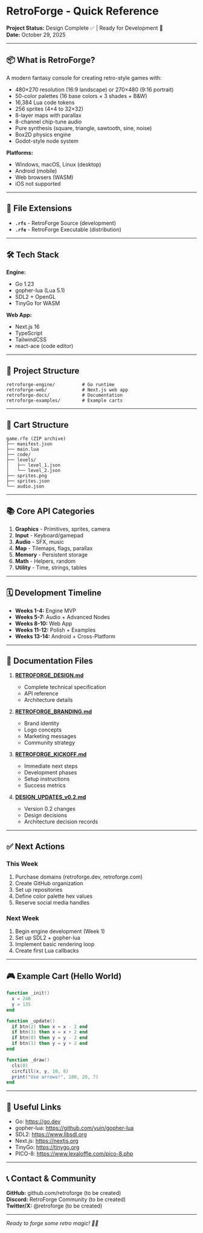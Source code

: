 # RetroForge - Quick Reference

**Project Status:** Design Complete ✅ | Ready for Development 🚀  
**Date:** October 29, 2025

---

## 📦 What is RetroForge?

A modern fantasy console for creating retro-style games with:
- 480×270 resolution (16:9 landscape) or 270×480 (9:16 portrait)
- 50-color palettes (16 base colors × 3 shades + B&W)
- 16,384 Lua code tokens
- 256 sprites (4×4 to 32×32)
- 8-layer maps with parallax
- 8-channel chip-tune audio
- Pure synthesis (square, triangle, sawtooth, sine, noise)
- Box2D physics engine
- Godot-style node system

**Platforms:**
- Windows, macOS, Linux (desktop)
- Android (mobile)
- Web browsers (WASM)
- iOS not supported

---

## 🎯 File Extensions

- **`.rfs`** - RetroForge Source (development)
- **`.rfe`** - RetroForge Executable (distribution)

---

## 🛠️ Tech Stack

**Engine:**
- Go 1.23
- gopher-lua (Lua 5.1)
- SDL2 + OpenGL
- TinyGo for WASM

**Web App:**
- Next.js 16
- TypeScript
- TailwindCSS
- react-ace (code editor)

---

## 📂 Project Structure

```
retroforge-engine/          # Go runtime
retroforge-web/             # Next.js web app  
retroforge-docs/            # Documentation
retroforge-examples/        # Example carts
```

---

## 🎨 Cart Structure

```
game.rfe (ZIP archive)
├── manifest.json
├── main.lua
├── code/
├── levels/
│   ├── level_1.json
│   └── level_2.json
├── sprites.png
├── sprites.json
└── audio.json
```

---

## 📚 Core API Categories

1. **Graphics** - Primitives, sprites, camera
2. **Input** - Keyboard/gamepad
3. **Audio** - SFX, music
4. **Map** - Tilemaps, flags, parallax
5. **Memory** - Persistent storage
6. **Math** - Helpers, random
7. **Utility** - Time, strings, tables

---

## 🗓️ Development Timeline

- **Weeks 1-4:** Engine MVP
- **Weeks 5-7:** Audio + Advanced Nodes
- **Weeks 8-10:** Web App
- **Weeks 11-12:** Polish + Examples
- **Weeks 13-14:** Android + Cross-Platform

---

## 📄 Documentation Files

1. **[RETROFORGE_DESIGN.md](computer:///mnt/user-data/outputs/RETROFORGE_DESIGN.md)**
   - Complete technical specification
   - API reference
   - Architecture details

2. **[RETROFORGE_BRANDING.md](computer:///mnt/user-data/outputs/RETROFORGE_BRANDING.md)**
   - Brand identity
   - Logo concepts
   - Marketing messages
   - Community strategy

3. **[RETROFORGE_KICKOFF.md](computer:///mnt/user-data/outputs/RETROFORGE_KICKOFF.md)**
   - Immediate next steps
   - Development phases
   - Setup instructions
   - Success metrics

4. **[DESIGN_UPDATES_v0.2.md](computer:///mnt/user-data/outputs/DESIGN_UPDATES_v0.2.md)**
   - Version 0.2 changes
   - Design decisions
   - Architecture decision records

---

## ✅ Next Actions

### This Week
1. Purchase domains (retroforge.dev, retroforge.com)
2. Create GitHub organization
3. Set up repositories
4. Define color palette hex values
5. Reserve social media handles

### Next Week
1. Begin engine development (Week 1)
2. Set up SDL2 + gopher-lua
3. Implement basic rendering loop
4. Create first Lua callbacks

---

## 🎮 Example Cart (Hello World)

```lua
function _init()
  x = 240
  y = 135
end

function _update()
  if btn(2) then x = x - 2 end
  if btn(3) then x = x + 2 end
  if btn(0) then y = y - 2 end
  if btn(1) then y = y + 2 end
end

function _draw()
  cls(0)
  circfill(x, y, 10, 8)
  print("Use arrows!", 180, 20, 7)
end
```

---

## 🔗 Useful Links

- Go: https://go.dev
- gopher-lua: https://github.com/yuin/gopher-lua
- SDL2: https://www.libsdl.org
- Next.js: https://nextjs.org
- TinyGo: https://tinygo.org
- PICO-8: https://www.lexaloffle.com/pico-8.php

---

## 📞 Contact & Community

**GitHub:** github.com/retroforge (to be created)  
**Discord:** RetroForge Community (to be created)  
**Twitter/X:** @retroforge (to be created)

---

*Ready to forge some retro magic! 🔨✨*
